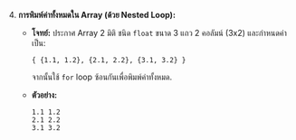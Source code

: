 4.  **การพิมพ์ค่าทั้งหมดใน Array (ด้วย Nested Loop):**
    
    -   **โจทย์:** ประกาศ Array 2 มิติ ชนิด `float` ขนาด 3 แถว 2 คอลัมน์ (3x2) และกำหนดค่าเป็น:
        
        ```
        { {1.1, 1.2}, {2.1, 2.2}, {3.1, 3.2} }
        
        ```
        
        จากนั้นใช้ `for` loop ซ้อนกันเพื่อพิมพ์ค่าทั้งหมด.
        
    -   **ตัวอย่าง:**
        
        ```
        1.1 1.2
        2.1 2.2
        3.1 3.2
        
        ```